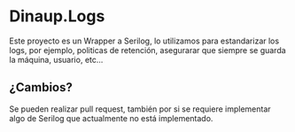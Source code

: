 # Dinaup.Logs
Este proyecto es un Wrapper a Serilog, lo utilizamos para estandarizar los logs, por ejemplo, politicas de retención, asegurarar que siempre se guarda la máquina, usuario, etc...


## ¿Cambios?
Se pueden realizar pull request, también por si se requiere implementar algo de Serilog que actualmente no está implementado.
